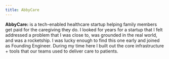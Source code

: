 ```yaml
---
title: AbbyCare
---
```


**AbbyCare:** is a tech-enabled healthcare startup helping family members get paid for the caregiving they do. I looked for years for a startup that I felt addressed a problem that I was close to, was grounded in the real world, and was a rocketship. I was lucky enough to find this one early and joined as Founding Engineer. During my time here I built out the core infrastructure + tools that our teams used to deliver care to patients.
